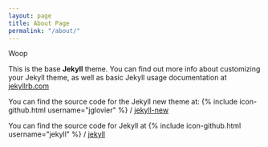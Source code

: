 ```yaml
---
layout: page
title: About Page
permalink: "/about/"
---
```

<p>Woop</p>
<p>This is the base <strong>Jekyll</strong> theme. You can find out more info about customizing your Jekyll theme, as well as basic Jekyll usage documentation at <a href="http://jekyllrb.com/">jekyllrb.com</a></p>
<p>You can find the source code for the Jekyll new theme at: {% include icon-github.html username="jglovier" %} / <a href="https://github.com/jglovier/jekyll-new">jekyll-new</a></p>
<p>You can find the source code for Jekyll at {% include icon-github.html username="jekyll" %} / <a href="https://github.com/jekyll/jekyll">jekyll</a></p>
